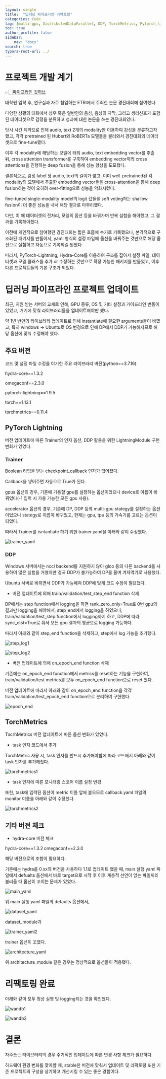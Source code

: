 ```yaml
---
layout: single
title:  "딥러닝 파이프라인 리팩토링"
categories: Code
tag: [multi-gpu, DistributedDataParallel, DDP, TorchMetrics, Pytorch_lightning, Hydra-core TorchMetrics, PyTorch]
toc: true
author_profile: false
sidebar:
    nav: "docs"
search: true
typora-root-url: ../
---
```




#  프로젝트 개발 계기

👉🏻[파이프라인 깃허브](https://github.com/DimensionSTP/multimodal-transformer "처음으로 구조화한 딥러닝 파이프라인")

대학원 입학 후, 연구실과 자주 협업하는 ETRI에서 주최한 논문 경진대회에 참여했다.

다양한 상황의 대화에서 성우 혹은 일반인의 음성, 음성의 자막, 그리고 생리신호가 포함된 데이터셋으로 감정을 분류하고 성과에 대한 논문을 쓰는 경진대회였다.

당시 시간 제약으로 인해 audio, text 2개의 modality만 이용하여 감성을 분류하고자 했고, 각각 pretrained 된 Hubert와 RoBERTa 모델들을 불러와서 경진대회의 데이터셋으로 fine-tune했다. 

이후 각 modality에 해당하는 모델에 태워 audio, text embedding vector를 추출 뒤, cross attention transformer를 구축하여 embedding vector끼리 cross attentions을 진행하는 deep fusion을 통해 성능 향상을 도모했다.

결론적으로, 감성 label 당 audio, text의 길이가 짧고, 이미 well-pretrained된 각 modality의 모델에서 추출한 embedding vector들을 cross-attention을 통해 deep fusion하는 것이 오히려 over-fitting으로 성능을 악화시켰다.

fine-tuned single-modality model의 logit 값들을 soft voting하는 shallow fusion이 더 좋은 성능을 내서 해당 결과로 마무리했다.



다만, 이 때 데이터셋의 전처리, 모델의 옵션 등을 바꿔가며 반복 실험을 해야했고, 그 결과를 기록해야했다.

이전에 개인적으로 참여했던 경진대회는 짧은 호흡에 수기로 기록했으나, 본격적으로 구조화된 패키지를 만들어서, yaml 형식의 설정 파일에 옵션을 바꿔주는 것만으로 해당 옵션으로 실험하고 자동으로 기록되길 원했다.

따라서, PyTorch-Lightning, Hydra-Core를 이용하여 구조를 잡아서 설정 파일, 데이터셋과 모델 클래스를 추가 or 수정하는 것만으로 확장 가능한 패키지를 만들었고, 이후 다른 프로젝트들의 기본 구조가 되있다.

 

# 딥러닝 파이프라인 프로젝트 업데이트

최근, 지원 받는 서버의 교체로 인해, GPU 종류, OS 및 기타 설정과 가이드라인 변동이 있었고, 거기에 맞춰 라이브러리들을 업데이트해야만 했다.

약 1년 반만의 라이브러리 업데이트로 인해 instantiate에 필요한 arguments들이 바꼈고, 특히 windows -> Ubuntu로 OS 변경으로 인해 DP에서 DDP가 가능해지므로 해당 옵션에 맞춰 수정해야 했다.



## 주요 버전

코드 및 설정 파일 수정을 야기한 주요 라이브러리 버전(python==3.7.16)

hydra-core==1.3.2

omegaconf==2.3.0

pytorch-lightning==1.9.5

torch==1.13.1

torchmetrics==0.11.4



## PyTorch Lightning

버전 업데이트에 따른 Trainer의 인자 옵션, DDP 활용을 위한 LightningModule 구현 변화가 있었다.



### Trainer

Boolean 타입을 받는 checkpoint_callback 인자가 없어졌다.

Callback을 넣어주면 자동으로 True가 된다.

gpus 옵션의 경우, 기존에 가용할 gpu를 설정하는 옵션이었으나 device로 이름이 바뀌었다(-1 입력 시 가용 가능한 모든 gpu 사용).

accelerator 옵션의 경우, 기존에 DP, DDP 등의 multi-gpu stategy를 설정하는 옵션이었으나 stategy로 이름이 바뀌었고, 현재는 gpu, tpu 등의 가속기를 고르는 옵션이 되었다.

따라서 Trainer를 isntantiate 하기 위한 trainer.yaml을 아래와 같이 수정했다.

![trainer_yaml](/images/2024-01-01-refactoring_pipeline/trainer_yaml.png)



### DDP

Windows 서버에서는 nccl backend를 지원하지 않아 gloo 등의 다른 backend를 사용하여 많은 실험을 거쳤지만 결국 DDP가 불가능하여 DP를 울며 겨자먹기로 사용했다. 

Ubuntu 서버로 바뀌면서 DDP가 가능해져 DDP에 맞게 코드 수정이 필요했다.



* 버전 업데이트에 의해 train/validation/test_step_end function 삭제

DP에서는 step function에서 logging을 하면 rank_zero_only=True로 0번 gpu의 결과만 logging을 해야해서, step_end에서 logging을 하였으나, train/validation/test_step function에서 logging까지 하고, DDP에 따라 sync_dist=True로 줘서 모든 gpu 결과의 평균으로 logging 가능하다.

따라서 아래와 같이 step_end function을 삭제하고, step에서 log 기능을 추가했다.

![step_log1](/images/2024-01-01-refactoring_pipeline/step_log1.png)

![step_log2](/images/2024-01-01-refactoring_pipeline/step_log2.png)



* 버전 업데이트에 의해 on_epoch_end function 삭제

기존에는 on_epoch_end function에서 metrics를 reset하는 기능을 구현하여, train/validation/test metrics를 모두 on_epoch_end function으로 reset 했다.

버전 업데이트에 따라서 아래와 같이 on_epoch_end function을 각각 train/validation/test_epoch_end function으로 분리하여 구현했다.

![epoch_end](/images/2024-01-01-refactoring_pipeline/epoch_end.png)



## TorchMetrics

TocrhMetrics 버전 업데이트에 따른 옵션 변화가 있었다.



* task 인자 코드에서 추가

TorchMetric 사용 시, task 인자를 반드시 추가해야함에 따라 코드에서 아래와 같이 task 인자를 추가해줬다.

![torchmetrics1](/images/2024-01-01-refactoring_pipeline/torchmetrics1.png)



* task 인자에 따른 모니터링 스코어 이름 설정 변경

또한, task에 입력된 옵션이 metric 이름 앞에 붙으므로 callback.yaml 파일의 monitor 이름을 아래와 같이 수정했다.

![torchmetrics2](/images/2024-01-01-refactoring_pipeline/torchmetrics2.png)



## 기타 버전 체크

* hydra-core 버전 체크

hydra-core==1.3.2
omegaconf==2.3.0

해당 버전으로의 조합이 필요하다.

기존에는 hydra를 0.xx의 버전을 사용하다 1.1로 업데이트 했을 때, main 실행 yaml 파일에서 defualts 옵션에서 바로 target으로 시작 후 이후 계층적 선언이 없는 파일끼리 불러올 때 옵션이 꼬이는 문제가 있었다.



![main_yaml](/images/2024-01-01-refactoring_pipeline/main_yaml.png)

위 main 실행 yaml 파일의 defaults 옵션에서,



![dataset_yaml](/images/2024-01-01-refactoring_pipeline/dataset_yaml.png)

dataset_module과



![trainer_yaml2](/images/2024-01-01-refactoring_pipeline/trainer_yaml2.png)

trainer 옵션이 꼬였다.



![architecture_yaml](/images/2024-01-01-refactoring_pipeline/architecture_yaml.png)

위 architecture_module 같은 경우는 정상적으로 옵션들이 적용됐다.



# 리팩토링 완료

아래와 같이 모두 정상 실행 및 logging되는 것을 확인했다.

![wandb1](/images/2024-01-01-refactoring_pipeline/wandb1.png)

![wandb2](/images/2024-01-01-refactoring_pipeline/wandb2.png)



# 결론

자주쓰는 라이브러리의 경우 주기적인 업데이트에 따른 변경 사항 체크가 필요하다.

하드웨어 환경 변화를 맞이할 때, stable한 버전에 맞춰서 업데이트 및 리팩토링 또한 기존 프로젝트의 구성을 상기하고 개선시킬 수 있는 좋은 경험이다.